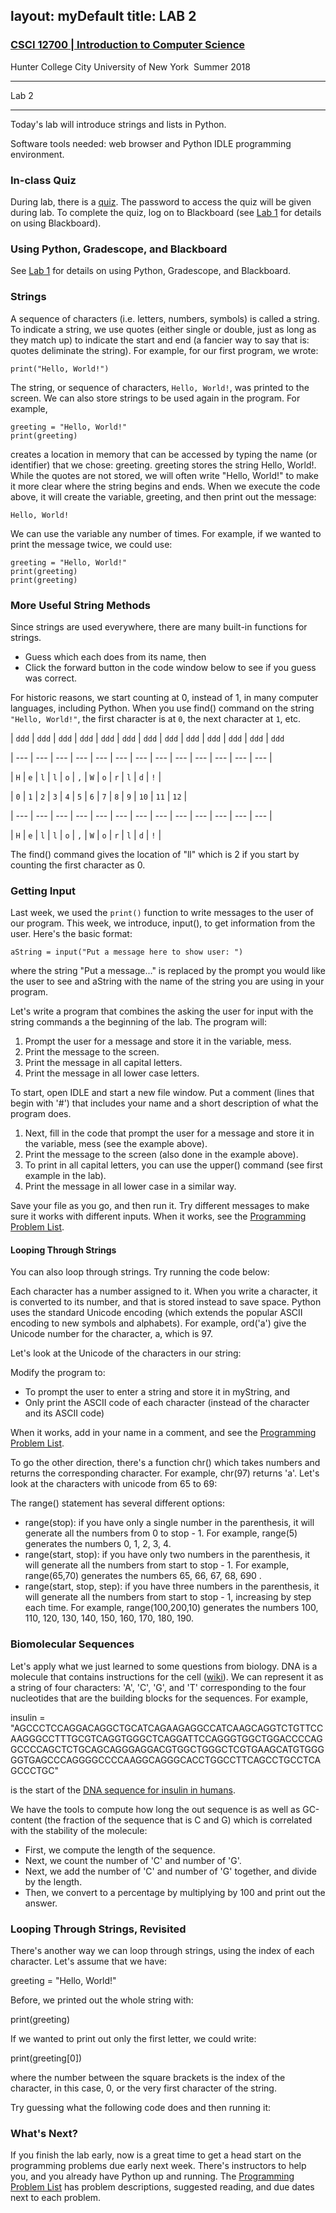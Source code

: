 layout: myDefault
title: LAB 2
---
### [CSCI 12700 | Introduction to Computer Science](../summer2018.md)  
Hunter College City University of New York &nbsp;Summer 2018 

---

Lab 2  

---

Today's lab will introduce strings and lists in Python.

Software tools needed: web browser and Python IDLE programming environment.

### In-class Quiz

During lab, there is a [quiz](quizzes.html). The password to access the quiz will be given during lab. To complete the quiz, log on to Blackboard (see [Lab 1](lab1.html) for details on using Blackboard).

### Using Python, Gradescope, and Blackboard

See [Lab 1](lab1.html) for details on using Python, Gradescope, and Blackboard.

### Strings

A sequence of characters (i.e. letters, numbers, symbols) is called a string. To indicate a string, we use quotes (either single or double, just as long as they match up) to indicate the start and end (a fancier way to say that is: quotes deliminate the string). For example, for our first program, we wrote:

    print("Hello, World!")

The string, or sequence of characters, `Hello, World!`, was printed to the screen. We can also store strings to be used again in the program. For example,

    greeting = "Hello, World!"
    print(greeting)

creates a location in memory that can be accessed by typing the name (or identifier) that we chose: greeting. greeting stores the string Hello, World!. While the quotes are not stored, we will often write "Hello, World!" to make it more clear where the string begins and ends. When we execute the code above, it will create the variable, greeting, and then print out the message:

    Hello, World!

We can use the variable any number of times. For example, if we wanted to print the message twice, we could use:

    greeting = "Hello, World!"
    print(greeting)
    print(greeting)

### More Useful String Methods

Since strings are used everywhere, there are many built-in functions for strings.

*   Guess which each does from its name, then
*   Click the forward button in the code window below to see if you guess was correct.

For historic reasons, we start counting at 0, instead of 1, in many computer languages, including Python. When you use find() command on the string `"Hello, World!"`, the first character is at `0`, the next character at `1`, etc.  
  
  
| ` ddd ` | ` ddd ` | ` ddd ` | ` ddd ` | ` ddd ` | ` ddd ` | ` ddd ` | ` ddd ` | ` ddd ` | ` ddd ` | ` ddd ` | ` ddd ` | ` ddd ` 
 
| --- | --- | --- | --- | --- | --- | --- | --- | --- | --- | --- | --- | --- |
 
| ` H ` | ` e ` | ` l ` | ` l ` | ` o ` | ` , ` | ` W ` | ` o ` | ` r ` | ` l ` | ` d ` | ` ! ` |
  
  
  
  
| ` 0 ` | ` 1 ` | ` 2 ` | ` 3 ` | ` 4 ` | ` 5 ` | ` 6 ` | ` 7 ` | ` 8 ` | ` 9 ` | ` 10 ` | ` 11 ` | ` 12 ` |
 
| --- | --- | --- | --- | --- | --- | --- | --- | --- | --- | --- | --- | --- |
 
| ` H ` | ` e ` | ` l ` | ` l ` | ` o ` | ` , ` | ` W ` | ` o ` | ` r ` | ` l ` | ` d ` | ` ! ` |



The find() command gives the location of "ll" which is 2 if you start by counting the first character as 0.

### Getting Input

Last week, we used the `print()` function to write messages to the user of our program. This week, we introduce, input(), to get information from the user. Here's the basic format:

    aString = input("Put a message here to show user: ")

where the string "Put a message..." is replaced by the prompt you would like the user to see and aString with the name of the string you are using in your program.

Let's write a program that combines the asking the user for input with the string commands a the beginning of the lab. The program will:

1.  Prompt the user for a message and store it in the variable, mess.
2.  Print the message to the screen.
3.  Print the message in all capital letters.
4.  Print the message in all lower case letters.

To start, open IDLE and start a new file window. Put a comment (lines that begin with '#') that includes your name and a short description of what the program does.

1.  Next, fill in the code that prompt the user for a message and store it in the variable, mess (see the example above).
2.  Print the message to the screen (also done in the example above).
3.  To print in all capital letters, you can use the upper() command (see first example in the lab).
4.  Print the message in all lower case in a similar way.

Save your file as you go, and then run it. Try different messages to make sure it works with different inputs. When it works, see the [Programming Problem List](ps.html).

#### Looping Through Strings

You can also loop through strings. Try running the code below:

Each character has a number assigned to it. When you write a character, it is converted to its number, and that is stored instead to save space. Python uses the standard Unicode encoding (which extends the popular ASCII encoding to new symbols and alphabets). For example, ord('a') give the Unicode number for the character, a, which is 97.

Let's look at the Unicode of the characters in our string:

Modify the program to:

*   To prompt the user to enter a string and store it in myString, and
*   Only print the ASCII code of each character (instead of the character and its ASCII code)

When it works, add in your name in a comment, and see the [Programming Problem List](assignments.html).

To go the other direction, there's a function chr() which takes numbers and returns the corresponding character. For example, chr(97) returns 'a'. Let's look at the characters with unicode from 65 to 69:

The range() statement has several different options:

*   range(stop): if you have only a single number in the parenthesis, it will generate all the numbers from 0 to stop - 1. For example, range(5) generates the numbers 0, 1, 2, 3, 4.
*   range(start, stop): if you have only two numbers in the parenthesis, it will generate all the numbers from start to stop - 1. For example, range(65,70) generates the numbers 65, 66, 67, 68, 690 .
*   range(start, stop, step): if you have three numbers in the parenthesis, it will generate all the numbers from start to stop - 1, increasing by step each time. For example, range(100,200,10) generates the numbers 100, 110, 120, 130, 140, 150, 160, 170, 180, 190.

### Biomolecular Sequences

Let's apply what we just learned to some questions from biology. DNA is a molecule that contains instructions for the cell ([wiki](https://en.wikipedia.org/wiki/DNA)). We can represent it as a string of four characters: 'A', 'C', 'G', and 'T' corresponding to the four nucleotides that are the building blocks for the sequences. For example,

insulin = "AGCCCTCCAGGACAGGCTGCATCAGAAGAGGCCATCAAGCAGGTCTGTTCCAAGGGCCTTTGCGTCAGGTGGGCTCAGGATTCCAGGGTGGCTGGACCCCAGGCCCCAGCTCTGCAGCAGGGAGGACGTGGCTGGGCTCGTGAAGCATGTGGGGGTGAGCCCAGGGGCCCCAAGGCAGGGCACCTGGCCTTCAGCCTGCCTCAGCCCTGC"

is the start of the [DNA sequence for insulin in humans](https://www.ncbi.nlm.nih.gov/gene?Db=gene&Cmd=DetailsSearch&Term=3630).

We have the tools to compute how long the out sequence is as well as GC-content (the fraction of the sequence that is C and G) which is correlated with the stability of the molecule:

*   First, we compute the length of the sequence.
*   Next, we count the number of 'C' and number of 'G'.
*   Next, we add the number of 'C' and number of 'G' together, and divide by the length.
*   Then, we convert to a percentage by multiplying by 100 and print out the answer.

### Looping Through Strings, Revisited

There's another way we can loop through strings, using the index of each character. Let's assume that we have:

greeting = "Hello, World!"

Before, we printed out the whole string with:

print(greeting)

If we wanted to print out only the first letter, we could write:

print(greeting\[0\])

where the number between the square brackets is the index of the character, in this case, 0, or the very first character of the string.

Try guessing what the following code does and then running it:

### What's Next?

If you finish the lab early, now is a great time to get a head start on the programming problems due early next week. There's instructors to help you, and you already have Python up and running. The [Programming Problem List](ps.html) has problem descriptions, suggested reading, and due dates next to each problem.
